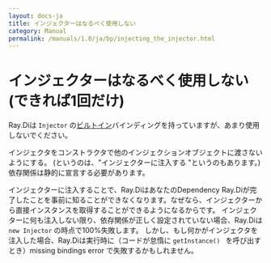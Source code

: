 ```yaml
---
layout: docs-ja
title: インジェクターはなるべく使用しない
category: Manual
permalink: /manuals/1.0/ja/bp/injecting_the_injector.html
---
```

# インジェクターはなるべく使用しない (できれば1回だけ)

Ray.Diは `Injector` の[ビルトイン](../builtin_bindings.html)バインディングを持っていますが、あまり使用しないでください。

インジェクタをコンストラクタで他のインジェクションオブジェクトに渡さないようにする。 (というのは、"インジェクターに注入する "というのもあります。)
依存関係は静的に宣言する必要があります。

インジェクターに注入することで、Ray.DiはあなたのDependency Ray.Diが完了したことを事前に知ることができなくなります。なぜなら、インジェクターから直接インスタンスを取得することができるようになるからです。
インジェクターに何も注入しない限り、依存関係が正しく設定されていない場合、Ray.Diは `new Injector` の時点で100%失敗します。
しかし、もし何かがインジェクタを注入した場合、Ray.Diは実行時に（コードが怠惰に `getInstance() ` を呼び出すとき）missing bindings error で失敗するかもしれません。
